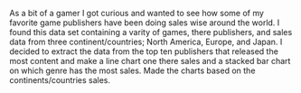 As a bit of a gamer I got curious and wanted to see how some of my favorite game publishers have been doing sales wise around the world. I found this data set containing a varity of 
games, there publishers, and sales data from three continent/countries; North America, Europe, and Japan. I decided to extract the data from the top ten publishers that released the most content 
and make a line chart one there sales and a stacked bar chart on which genre has the most sales. Made the charts based on the continents/countries sales. 
